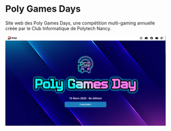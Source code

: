# Poly Games Days

Site web des Poly Games Days, une compétition multi-gaming annuelle créée par le Club Informatique de Polytech Nancy.

![Preview](static/images/preview.png)